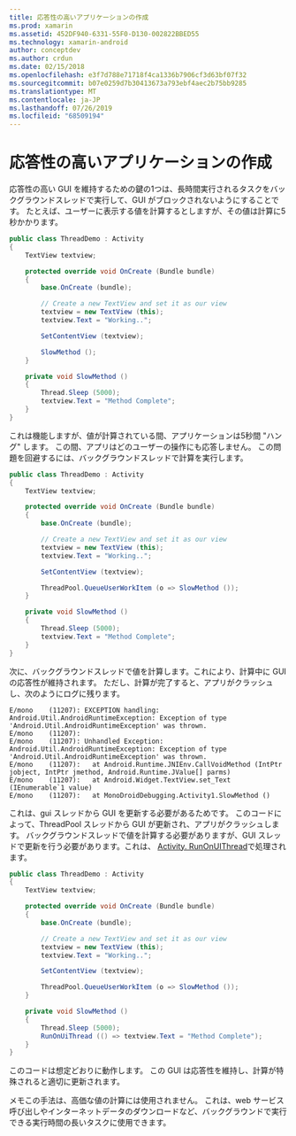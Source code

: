 ```yaml
---
title: 応答性の高いアプリケーションの作成
ms.prod: xamarin
ms.assetid: 452DF940-6331-55F0-D130-002822BBED55
ms.technology: xamarin-android
author: conceptdev
ms.author: crdun
ms.date: 02/15/2018
ms.openlocfilehash: e3f7d788e71718f4ca1336b7906cf3d63bf07f32
ms.sourcegitcommit: b07e0259d7b30413673a793ebf4aec2b75bb9285
ms.translationtype: MT
ms.contentlocale: ja-JP
ms.lasthandoff: 07/26/2019
ms.locfileid: "68509194"
---
```

# <a name="writing-responsive-applications"></a>応答性の高いアプリケーションの作成

応答性の高い GUI を維持するための鍵の1つは、長時間実行されるタスクをバックグラウンドスレッドで実行して、GUI がブロックされないようにすることです。 たとえば、ユーザーに表示する値を計算するとしますが、その値は計算に5秒かかります。

```csharp
public class ThreadDemo : Activity
{
    TextView textview;

    protected override void OnCreate (Bundle bundle)
    {
        base.OnCreate (bundle);

        // Create a new TextView and set it as our view
        textview = new TextView (this);
        textview.Text = "Working..";

        SetContentView (textview);

        SlowMethod ();
    }

    private void SlowMethod ()
    {
        Thread.Sleep (5000);
        textview.Text = "Method Complete";
    }
}
```

これは機能しますが、値が計算されている間、アプリケーションは5秒間 "ハング" します。 この間、アプリはどのユーザーの操作にも応答しません。 この問題を回避するには、バックグラウンドスレッドで計算を実行します。

```csharp
public class ThreadDemo : Activity
{
    TextView textview;

    protected override void OnCreate (Bundle bundle)
    {
        base.OnCreate (bundle);

        // Create a new TextView and set it as our view
        textview = new TextView (this);
        textview.Text = "Working..";

        SetContentView (textview);

        ThreadPool.QueueUserWorkItem (o => SlowMethod ());
    }

    private void SlowMethod ()
    {
        Thread.Sleep (5000);
        textview.Text = "Method Complete";
    }
}
```

次に、バックグラウンドスレッドで値を計算します。これにより、計算中に GUI の応答性が維持されます。 ただし、計算が完了すると、アプリがクラッシュし、次のようにログに残ります。

```shell
E/mono    (11207): EXCEPTION handling: Android.Util.AndroidRuntimeException: Exception of type 'Android.Util.AndroidRuntimeException' was thrown.
E/mono    (11207):
E/mono    (11207): Unhandled Exception: Android.Util.AndroidRuntimeException: Exception of type 'Android.Util.AndroidRuntimeException' was thrown.
E/mono    (11207):   at Android.Runtime.JNIEnv.CallVoidMethod (IntPtr jobject, IntPtr jmethod, Android.Runtime.JValue[] parms)
E/mono    (11207):   at Android.Widget.TextView.set_Text (IEnumerable`1 value)
E/mono    (11207):   at MonoDroidDebugging.Activity1.SlowMethod ()
```

これは、gui スレッドから GUI を更新する必要があるためです。 このコードによって、ThreadPool スレッドから GUI が更新され、アプリがクラッシュします。 バックグラウンドスレッドで値を計算する必要がありますが、GUI スレッドで更新を行う必要があります。これは、 [Activity. RunOnUIThread](xref:Android.App.Activity.RunOnUiThread*)で処理されます。

```csharp
public class ThreadDemo : Activity
{
    TextView textview;

    protected override void OnCreate (Bundle bundle)
    {
        base.OnCreate (bundle);

        // Create a new TextView and set it as our view
        textview = new TextView (this);
        textview.Text = "Working..";

        SetContentView (textview);

        ThreadPool.QueueUserWorkItem (o => SlowMethod ());
    }

    private void SlowMethod ()
    {
        Thread.Sleep (5000);
        RunOnUiThread (() => textview.Text = "Method Complete");
    }
}
```

このコードは想定どおりに動作します。 この GUI は応答性を維持し、計算が特殊されると適切に更新されます。

メモこの手法は、高価な値の計算には使用されません。 これは、web サービス呼び出しやインターネットデータのダウンロードなど、バックグラウンドで実行できる実行時間の長いタスクに使用できます。
